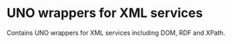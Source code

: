 # UNO wrappers for XML services

Contains UNO wrappers for XML services including DOM, RDF and XPath.

